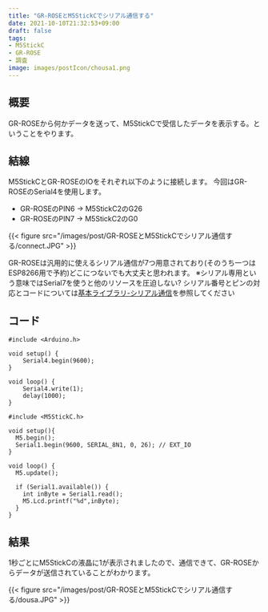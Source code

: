 ```yaml
---
title: "GR-ROSEとM5StickCでシリアル通信する"
date: 2021-10-10T21:32:53+09:00
draft: false
tags:
- M5StickC
- GR-ROSE
- 調査
image: images/postIcon/chousa1.png
---
```


## 概要
 
GR-ROSEから何かデータを送って、M5StickCで受信したデータを表示する。ということをやります。

## 結線

M5StickCとGR-ROSEのIOをそれぞれ以下のように接続します。
今回はGR-ROSEのSerial4を使用します。

* GR-ROSEのPIN6 -> M5StickC2のG26
* GR-ROSEのPIN7 -> M5StickC2のG0

{{< figure src="/images/post/GR-ROSEとM5StickCでシリアル通信する/connect.JPG"  >}}

GR-ROSEは汎用的に使えるシリアル通信が7つ用意されており(そのうち一つはESP8266用で予約)どこにつないでも大丈夫と思われます。
※シリアル専用という意味ではSerial7を使うと他のリソースを圧迫しない?
シリアル番号とピンの対応とコードについては[基本ライブラリ-シリアル通信](https://www.renesas.com/jp/ja/products/gadget-renesas/reference/gr-rose/library-serial)を参照してください

## コード

```GR-ROSE
#include <Arduino.h>

void setup() {
	Serial4.begin(9600);
}

void loop() {
	Serial4.write(1);
	delay(1000);
}
```

```M5StickC
#include <M5StickC.h>

void setup(){
  M5.begin();
  Serial1.begin(9600, SERIAL_8N1, 0, 26); // EXT_IO
}

void loop() {
  M5.update();

  if (Serial1.available()) {
    int inByte = Serial1.read();
    M5.Lcd.printf("%d",inByte);
  }
}
```

## 結果

1秒ごとにM5StickCの液晶に1が表示されましたので、通信できて、GR-ROSEからデータが送信されていることがわかります。

{{< figure src="/images/post/GR-ROSEとM5StickCでシリアル通信する/dousa.JPG"  >}}